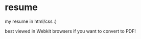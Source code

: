 resume
======

my resume in html/css :)

best viewed in Webkit browsers if you want to convert to PDF!
